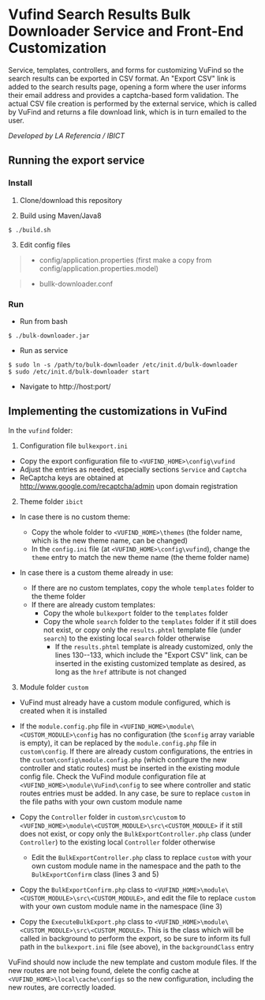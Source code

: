# Vufind Search Results Bulk Downloader Service and Front-End Customization

Service, templates, controllers, and forms for customizing VuFind so the search results can be exported in CSV format. An "Export CSV" link is added to the search results page, opening a form where the user informs their email address and provides a captcha-based form validation. The actual CSV file creation is performed by the external service, which is called by VuFind and returns a file download link, which is in turn emailed to the user.

*Developed by LA Referencia / IBICT*

## Running the export service

### Install

1. Clone/download this repository

2. Build using Maven/Java8

```
$ ./build.sh
```

3. Edit config files

> - config/application.properties (first make a copy from config/application.properties.model)

> - bullk-downloader.conf

### Run

- Run from bash

```
$ ./bulk-downloader.jar
```

- Run as service

```
$ sudo ln -s /path/to/bulk-downloader /etc/init.d/bulk-downloader
$ sudo /etc/init.d/bulk-downloader start
``` 

- Navigate to http://host:port/ 

## Implementing the customizations in VuFind

In the `vufind` folder:

1. Configuration file `bulkexport.ini`

- Copy the export configuration file to `<VUFIND_HOME>\config\vufind`
- Adjust the entries as needed, especially sections `Service` and `Captcha`
- ReCaptcha keys are obtained at http://www.google.com/recaptcha/admin upon domain registration

2. Theme folder `ibict`

- In case there is no custom theme:
	- Copy the whole folder to `<VUFIND_HOME>\themes` (the folder name, which is the new theme name, can be changed)
	- In the `config.ini` file (at `<VUFIND_HOME>\config\vufind`), change the `theme` entry to match the new theme name (the theme folder name)
	
- In case there is a custom theme already in use:
	- If there are no custom templates, copy the whole `templates` folder to the theme folder
	- If there are already custom templates:
		- Copy the whole `bulkexport` folder to the `templates` folder
		- Copy the whole `search` folder to the `templates` folder if it still does not exist, or copy only the `results.phtml` template file (under `search`)  to the existing local `search` folder otherwise
			- If the `results.phtml` template is already customized, only the lines 130--133, which include the "Export CSV" link, can be inserted in the existing customized template as desired, as long as the `href` attribute is not changed
		
3. Module folder `custom`

- VuFind must already have a custom module configured, which is created when it is installed

- If the `module.config.php` file in `<VUFIND_HOME>\module\<CUSTOM_MODULE>\config` has no configuration (the `$config` array variable is empty), it can be replaced by the `module.config.php` file in `custom\config`. If there are already custom configurations, the entries in the `custom\config\module.config.php` (which configure the new controller and static routes) must be inserted in the existing module config file. Check the VuFind module configuration file at `<VUFIND_HOME>\module\VuFind\config` to see where controller and static routes entries must be added. In any case, be sure to replace `custom` in the file paths with your own custom module name

- Copy the `Controller` folder in `custom\src\custom` to `<VUFIND_HOME>\module\<CUSTOM_MODULE>\src\<CUSTOM_MODULE>` if it still does not exist, or copy only the `BulkExportController.php` class (under `Controller`) to the existing local `Controller` folder otherwise
	- Edit the `BulkExportController.php` class to replace `custom` with your own custom module name in the namespace and the path to the `BulkExportConfirm` class (lines 3 and 5)
	
- Copy the `BulkExportConfirm.php` class to `<VUFIND_HOME>\module\<CUSTOM_MODULE>\src\<CUSTOM_MODULE>`, and edit the file to replace `custom` with your own custom module name in the namespace (line 3)

- Copy the `ExecuteBulkExport.php` class to `<VUFIND_HOME>\module\<CUSTOM_MODULE>\src\<CUSTOM_MODULE>`. This is the class which will be called in background to perform the export, so be sure to inform its full path in the `bulkexport.ini` file (see above), in the `backgroundClass` entry

VuFind should now include the new template and custom module files. If the new routes are not being found, delete the config cache at `<VUFIND_HOME>\local\cache\configs` so the new configuration, including the new routes, are correctly loaded.
